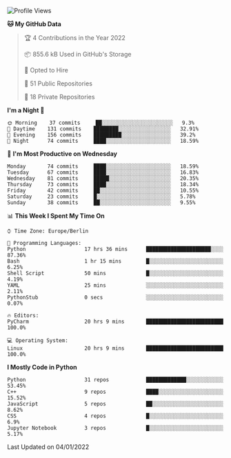 <!--START_SECTION:waka-->
![Profile Views](http://img.shields.io/badge/Profile%20Views-1-blue)

**🐱 My GitHub Data** 

> 🏆 4 Contributions in the Year 2022
 > 
> 📦 855.6 kB Used in GitHub's Storage 
 > 
> 💼 Opted to Hire
 > 
> 📜 51 Public Repositories 
 > 
> 🔑 18 Private Repositories  
 > 
**I'm a Night 🦉** 

```text
🌞 Morning    37 commits     ██░░░░░░░░░░░░░░░░░░░░░░░   9.3% 
🌆 Daytime    131 commits    ████████░░░░░░░░░░░░░░░░░   32.91% 
🌃 Evening    156 commits    █████████░░░░░░░░░░░░░░░░   39.2% 
🌙 Night      74 commits     ████░░░░░░░░░░░░░░░░░░░░░   18.59%

```
📅 **I'm Most Productive on Wednesday** 

```text
Monday       74 commits     ████░░░░░░░░░░░░░░░░░░░░░   18.59% 
Tuesday      67 commits     ████░░░░░░░░░░░░░░░░░░░░░   16.83% 
Wednesday    81 commits     █████░░░░░░░░░░░░░░░░░░░░   20.35% 
Thursday     73 commits     ████░░░░░░░░░░░░░░░░░░░░░   18.34% 
Friday       42 commits     ██░░░░░░░░░░░░░░░░░░░░░░░   10.55% 
Saturday     23 commits     █░░░░░░░░░░░░░░░░░░░░░░░░   5.78% 
Sunday       38 commits     ██░░░░░░░░░░░░░░░░░░░░░░░   9.55%

```


📊 **This Week I Spent My Time On** 

```text
⌚︎ Time Zone: Europe/Berlin

💬 Programming Languages: 
Python                   17 hrs 36 mins      █████████████████████░░░░   87.36% 
Bash                     1 hr 15 mins        █░░░░░░░░░░░░░░░░░░░░░░░░   6.25% 
Shell Script             50 mins             █░░░░░░░░░░░░░░░░░░░░░░░░   4.19% 
YAML                     25 mins             ░░░░░░░░░░░░░░░░░░░░░░░░░   2.11% 
PythonStub               0 secs              ░░░░░░░░░░░░░░░░░░░░░░░░░   0.07%

🔥 Editors: 
PyCharm                  20 hrs 9 mins       █████████████████████████   100.0%

💻 Operating System: 
Linux                    20 hrs 9 mins       █████████████████████████   100.0%

```

**I Mostly Code in Python** 

```text
Python                   31 repos            █████████████░░░░░░░░░░░░   53.45% 
C++                      9 repos             ████░░░░░░░░░░░░░░░░░░░░░   15.52% 
JavaScript               5 repos             ██░░░░░░░░░░░░░░░░░░░░░░░   8.62% 
CSS                      4 repos             █░░░░░░░░░░░░░░░░░░░░░░░░   6.9% 
Jupyter Notebook         3 repos             █░░░░░░░░░░░░░░░░░░░░░░░░   5.17%

```



 Last Updated on 04/01/2022
<!--END_SECTION:waka-->　　
